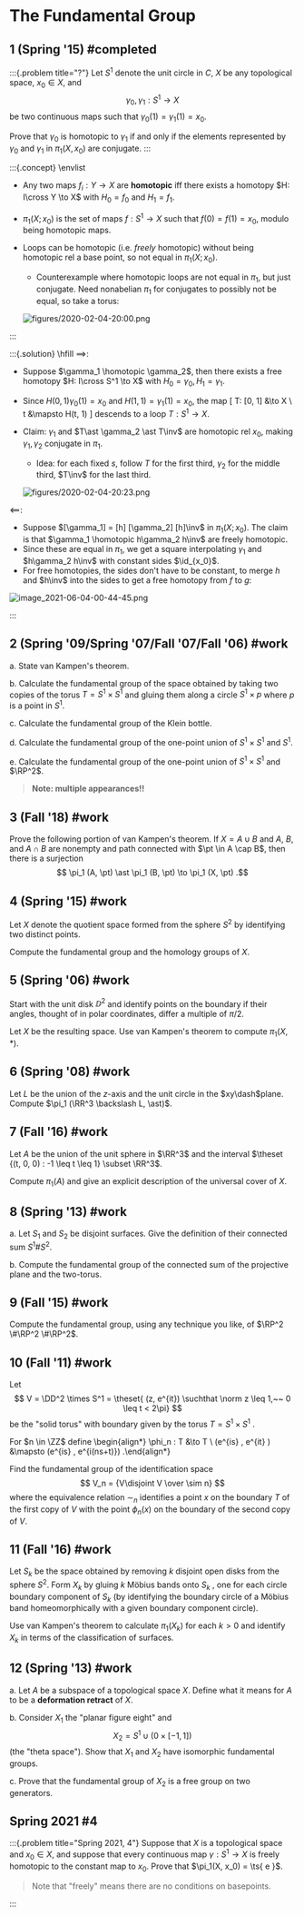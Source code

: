 # The Fundamental Group

## 1 (Spring '15) #completed

:::{.problem title="?"}
Let $S^1$ denote the unit circle in $C$, $X$ be any topological space, $x_0 \in X$, and $$\gamma_0, \gamma_1 : S^1 \to X$$ be two continuous maps such that $\gamma_0 (1) = \gamma_1 (1) = x_0$.

Prove that $\gamma_0$ is homotopic to $\gamma_1$ if and only if the elements represented by $\gamma_0$ and $\gamma_1$ in $\pi_1 (X, x_0 )$ are conjugate.
:::

:::{.concept}
\envlist

- Any two maps $f_i: Y\to X$ are **homotopic** iff there exists a homotopy $H: I\cross Y \to X$ with $H_0 = f_0$ and $H_1 = f_1$.
- $\pi_1(X; x_0)$ is the set of maps $f:S^1\to X$ such that $f(0) = f(1) = x_0$, modulo being homotopic maps.
- Loops can be homotopic (i.e. *freely* homotopic) without being homotopic rel a base point, so not equal in $\pi_1(X; x_0)$.
  - Counterexample where homotopic loops are not equal in $\pi_1$, but just conjugate.
    Need nonabelian $\pi_1$ for conjugates to possibly not be equal, so take a torus:

  ![figures/2020-02-04-20:00.png](figures/2020-02-04-20:00.png)

:::

:::{.solution}
\hfill
$\implies$:

- Suppose $\gamma_1 \homotopic \gamma_2$, then there exists a free homotopy $H: I\cross S^1 \to X$ with $H_0 = \gamma_0, H_1 = \gamma_1$.
- Since $H(0, 1) \gamma_0(1) = x_0$ and $H(1, 1) = \gamma_1(1) =  x_0$, the map
\[
T: [0, 1] &\to X \\
t &\mapsto H(t, 1)
\]
  descends to a loop $T:S^1\to X$.
- Claim: $\gamma_1$ and $T\ast \gamma_2 \ast T\inv$ are homotopic rel $x_0$, making $\gamma_1, \gamma_2$ conjugate in $\pi_1$.
  - Idea: for each fixed $s$, follow $T$ for the first third, $\gamma_2$ for the middle third, $T\inv$ for the last third.

  ![figures/2020-02-04-20:23.png](figures/2020-02-04-20:23.png)


$\impliedby$:

- Suppose $[\gamma_1] = [h] [\gamma_2] [h]\inv$ in $\pi_1(X; x_0)$.
  The claim is that $\gamma_1 \homotopic h\gamma_2 h\inv$ are freely homotopic.
- Since these are equal in $\pi_1$, we get a square interpolating $\gamma_1$ and $h\gamma_2 h\inv$ with constant sides $\id_{x_0}$.
- For free homotopies, the sides don't have to be constant, to merge $h$ and $h\inv$ into the sides to get a free homotopy from $f$ to $g$:

![image_2021-06-04-00-44-45.png](image_2021-06-04-00-44-45.png)

:::

## 2 (Spring '09/Spring '07/Fall '07/Fall '06) #work

a. 
State van Kampen's theorem.

b. 
Calculate the fundamental group of the space obtained by taking two copies of the torus $T = S^1 \times S^1$ and gluing them along a circle $S^1 \times {p}$ where $p$ is a point in $S^1$.

c. 
Calculate the fundamental group of the Klein bottle.

d. 
Calculate the fundamental group of the one-point union of $S^1 \times S^1$ and $S^1$.

e.
Calculate the fundamental group of the one-point union of $S^1 \times S^1$ and $\RP^2$.

> **Note: multiple appearances!!**

## 3 (Fall '18) #work
Prove the following portion of van Kampen's theorem. 
If $X = A\cup B$ and $A$, $B$, and $A \cap B$ are nonempty and path connected with $\pt \in A \cap B$, then there is a surjection 
$$
\pi_1 (A, \pt) \ast \pi_1 (B, \pt) \to \pi_1 (X, \pt)
.$$

## 4 (Spring '15) #work
Let $X$ denote the quotient space formed from the sphere $S^2$ by identifying two distinct points. 

Compute the fundamental group and the homology groups of $X$.

## 5 (Spring '06) #work
Start with the unit disk $\DD^2$ and identify points on the boundary if their angles, thought of in polar coordinates, differ a multiple of $\pi/2$. 

Let $X$ be the resulting space. Use van Kampen's theorem to compute $\pi_1 (X, \ast)$.

## 6 (Spring '08) #work
Let $L$ be the union of the $z$-axis and the unit circle in the $xy\dash$plane. 
Compute $\pi_1 (\RR^3 \backslash L, \ast)$.

## 7 (Fall '16) #work
Let $A$ be the union of the unit sphere in $\RR^3$ and the interval $\theset {(t, 0, 0) : -1 \leq t \leq 1} \subset \RR^3$. 

Compute $\pi_1 (A)$ and give an explicit description of the universal cover of $X$.

## 8 (Spring '13) #work
a. Let $S_1$ and $S_2$ be disjoint surfaces. 
    Give the definition of their connected sum $S^1 \#S^2$.

b. Compute the fundamental group of the connected sum of the projective plane and the two-torus.

## 9 (Fall '15) #work
Compute the fundamental group, using any technique you like, of $\RP^2 \#\RP^2 \#\RP^2$.

## 10 (Fall '11) #work
Let 
$$
V = \DD^2 \times S^1 = \theset{ (z, e^{it}) \suchthat \norm z \leq 1,~~ 0 \leq t < 2\pi}
$$ 
be the "solid torus" with boundary given by the torus $T = S^1 \times S^1$ . 

For $n \in \ZZ$ define 
\begin{align*}
\phi_n : T &\to T \\
(e^{is} , e^{it} ) &\mapsto (e^{is} , e^{i(ns+t)})
.\end{align*}

Find the fundamental group of the identification space
$$
V_n = {V\disjoint V \over \sim n}
$$
where the equivalence relation $\sim_n$ identifies a point $x$ on the boundary $T$ of the first copy of $V$ with the point $\phi_n (x)$ on the boundary of the second copy of $V$.

## 11 (Fall '16) #work
Let $S_k$ be the space obtained by removing $k$ disjoint open disks from the sphere $S^2$. 
Form $X_k$ by gluing $k$ Möbius bands onto $S_k$ , one for each circle boundary component of $S_k$ (by identifying the boundary circle of a Möbius band homeomorphically with a given boundary component circle). 

Use van Kampen's theorem to calculate $\pi_1 (X_k)$ for each $k > 0$ and identify $X_k$ in terms of the classification of surfaces.


## 12 (Spring '13) #work

a.
Let $A$ be a subspace of a topological space $X$. 
Define what it means for $A$ to be a **deformation retract** of $X$.

b. 
Consider $X_1$ the "planar figure eight" and $$X_2 = S^1 \cup ({0} \times [-1, 1])$$ (the "theta space"). 
Show that $X_1$ and $X_2$ have isomorphic fundamental groups.

c.
Prove that the fundamental group of $X_2$ is a free group on two generators.

## Spring 2021 #4

:::{.problem title="Spring 2021, 4"}
Suppose that $X$ is a topological space and $x_0\in X$, and suppose that every continuous map $\gamma: S^1 \to X$ is freely homotopic to the constant map to $x_0$.
Prove that $\pi_1(X, x_0) = \ts{ e }$.

> Note that "freely" means there are no conditions on basepoints.

:::



